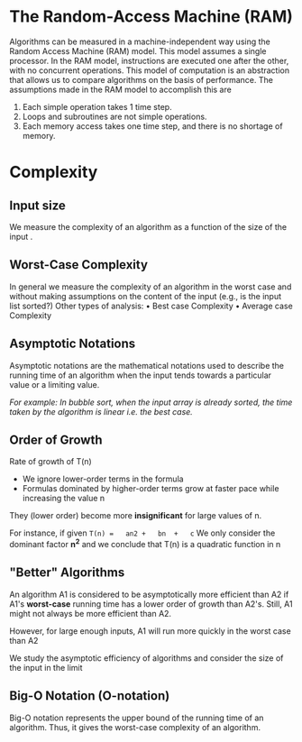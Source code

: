 # The  Random-Access Machine (RAM)

Algorithms can be measured in a machine-independent way using the Random Access Machine (RAM) model. This model assumes a single processor. In the RAM model, instructions are executed one after the other, with no concurrent operations. This model of computation is an abstraction that allows us to compare algorithms on the basis of performance. The assumptions made in the RAM model to accomplish this are

1. Each simple operation takes 1 time step.
2. Loops and subroutines are not simple operations.
3. Each memory access takes one time step, and there is no shortage of memory.

# Complexity
## Input size
We measure the complexity of an algorithm as a function of the size of the input .

## Worst-Case Complexity
In general we measure the complexity of an algorithm in the worst case and without making assumptions on the content of the input (e.g., is the input list sorted?)
Other types of analysis:
	• Best case Complexity
	• Average case Complexity

## Asymptotic Notations
Asymptotic notations are the mathematical notations used to describe the running time of an algorithm when the input tends towards a particular value or a limiting value.

*For example: In bubble sort, when the input array is already sorted, the time taken by the algorithm is linear i.e. the best case.*
## Order of Growth
Rate of growth of T(n)
- We ignore lower-order terms in the formula
- Formulas dominated by higher-order terms grow at faster pace while increasing the value n

They (lower order) become more **insignificant** for large values of n.

For instance, if given
```T(n)	=	an2	+	bn	+	c```
We only consider the dominant factor
**n<sup>2</sup>**
and we conclude that T(n) is a quadratic function in n

## "Better" Algorithms
An algorithm A1 is considered to be asymptotically more efficient than A2 if A1's **worst-case** running time has a lower order of growth than A2's.
Still, A1 might not always be more efficient than A2.

However, for large enough inputs, A1 will run more quickly in the worst case than A2

We study the asymptotic efficiency of algorithms and consider the size of the input in the limit
## 




## Big-O Notation (O-notation)

Big-O notation represents the upper bound of the running time of an algorithm. Thus, it gives the worst-case complexity of an algorithm.